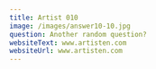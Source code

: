 ```yaml
---
title: Artist 010
image: /images/answer10-10.jpg
question: Another random question?
websiteText: www.artisten.com
websiteUrl: www.artisten.com
---
```

